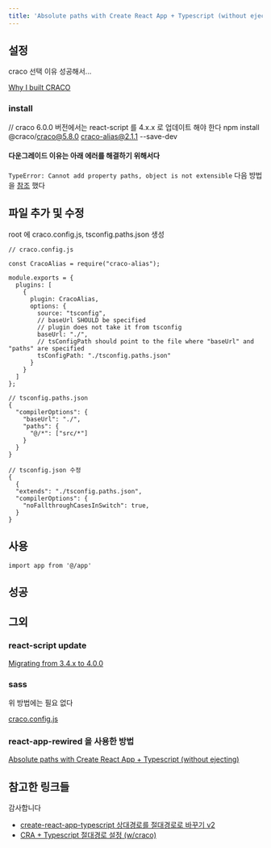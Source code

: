 ```yaml
---
title: 'Absolute paths with Create React App + Typescript (without ejecting)'
---
```


## 설정

craco 선택 이유 성공해서...

[Why I built CRACO](https://medium.com/gsoft-tech/why-i-built-craco-33ff39f4fc94)

### install
// craco 6.0.0 버전에서는 react-script 를 4.x.x 로 업데이트 해야 한다
npm install @craco/craco@5.8.0 craco-alias@2.1.1 --save-dev

#### 다운그레이드 이유는 아래 에러를 해결하기 위해서다
`TypeError: Cannot add property paths, object is not extensible`
다음 방법을 [참조](https://github.com/risenforces/craco-alias/issues/21) 했다


## 파일 추가 및 수정
root 에 craco.config.js, tsconfig.paths.json 생성

```
// craco.config.js

const CracoAlias = require("craco-alias");

module.exports = {
  plugins: [
    {
      plugin: CracoAlias,
      options: {
        source: "tsconfig",
        // baseUrl SHOULD be specified
        // plugin does not take it from tsconfig
        baseUrl: "./",
        // tsConfigPath should point to the file where "baseUrl" and "paths" are specified
        tsConfigPath: "./tsconfig.paths.json"
      }
    }
  ]
};
```

```
// tsconfig.paths.json
{
  "compilerOptions": {
    "baseUrl": "./",
    "paths": {
      "@/*": ["src/*"]
    }
  }
}
```

```
// tsconfig.json 수정
{
  {
  "extends": "./tsconfig.paths.json",
  "compilerOptions": {
    "noFallthroughCasesInSwitch": true,
  }
}
```

## 사용
```
import app from '@/app'
```

## 성공


## 그외

### react-script update
[Migrating from 3.4.x to 4.0.0](https://github.com/facebook/create-react-app/blob/master/CHANGELOG.md#migrating-from-34x-to-400)

### sass

위 방법에는 필요 없다

[craco.config.js](https://github.com/gsoft-inc/craco/blob/9f4077d8f7718158142636d47d39a862d5877df5/recipes/use-dart-sass/craco.config.js)

### react-app-rewired 을 사용한 방법
[Absolute paths with Create React App + Typescript (without ejecting)](https://medium.com/@gustavograeff1998/absolute-imports-with-create-react-app-typescript-e87878cab65b)

## 참고한 링크들

감사합니다

- [create-react-app-typescript 상대경로를 절대경로로 바꾸기 v2](https://kod4284.github.io/2020/03/08/CRAT-setting-absolute-path-v2/)
- [CRA + Typescript 절대경로 설정 (w/craco)](https://howdy-mj.me/typescript/craco-absolute-paths-setting/)
